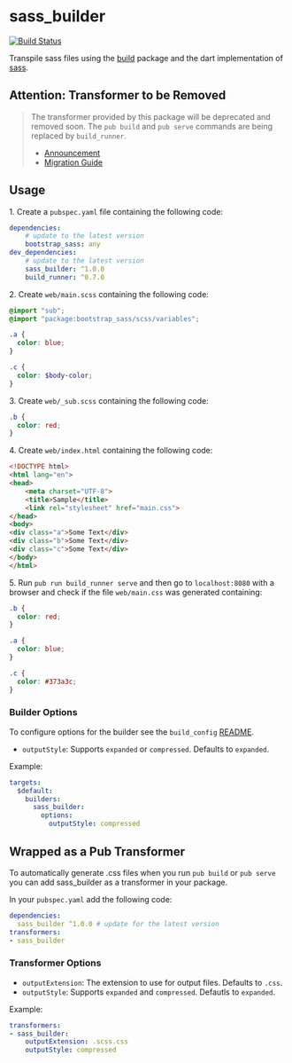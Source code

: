 # sass_builder

[![Build Status](https://travis-ci.org/dart-league/sass_builder.svg?branch=master)](https://travis-ci.org/dart-league/sass_builder)

Transpile sass files using the [build][1] package and the dart implementation
of [sass][2].

[1]: https://github.com/dart-lang/build
[2]: https://github.com/sass/dart-sass

## Attention: Transformer to be Removed 

> The transformer provided by this package will be deprecated and removed soon. 
> The `pub build` and `pub serve` commands are being replaced by `build_runner`.
>
> * [Announcement](https://groups.google.com/a/dartlang.org/forum/#!topic/announce/R4kV3us0Sm8)
> * [Migration Guide](https://webdev-dartlang-org-dev.firebaseapp.com/dart-2#tools)

## Usage

1\. Create a `pubspec.yaml` file containing the following code:

```yaml
dependencies:
    # update to the latest version
    bootstrap_sass: any
dev_dependencies:
    # update to the latest version
    sass_builder: ^1.0.0
    build_runner: ^0.7.0
```

2\. Create `web/main.scss` containing the following code:

```scss
@import "sub";
@import "package:bootstrap_sass/scss/variables";

.a {
  color: blue;
}

.c {
  color: $body-color;
}

```

3\. Create `web/_sub.scss` containing the following code:

```scss
.b {
  color: red;
}

```

4\. Create `web/index.html` containing the following code:

```html
<!DOCTYPE html>
<html lang="en">
<head>
    <meta charset="UTF-8">
    <title>Sample</title>
    <link rel="stylesheet" href="main.css">
</head>
<body>
<div class="a">Some Text</div>
<div class="b">Some Text</div>
<div class="c">Some Text</div>
</body>
</html>
```

5\. Run `pub run build_runner serve` and then go to `localhost:8080` with a browser
 and check if the file `web/main.css` was generated containing:

```css
.b {
  color: red;
}

.a {
  color: blue;
}

.c {
  color: #373a3c;
}
```

### Builder Options

To configure options for the builder see the `build_config` 
[README](https://github.com/dart-lang/build/blob/master/build_config/README.md). 

* `outputStyle`: Supports `expanded` or `compressed`. Defaults to `expanded`.

Example:

```yaml
targets:
  $default:
    builders:
      sass_builder:
        options:
          outputStyle: compressed
```


## Wrapped as a Pub Transformer

To automatically generate .css files when you run `pub build` or `pub serve`
you can add sass_builder as a transformer in your package.

In your `pubspec.yaml` add the following code:

```yaml
dependencies:
  sass_builder ^1.0.0 # update for the latest version
transformers:
- sass_builder
```

### Transformer Options

* `outputExtension`: The extension to use for output files. Defaults to `.css`.
* `outputStyle`: Supports `expanded` and `compressed`. Defautls to `expanded`.

Example:

```yaml
transformers:
- sass_builder:
    outputExtension: .scss.css
    outputStyle: compressed
```
